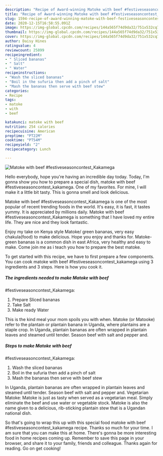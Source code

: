 ```yaml
---
description: "Recipe of Award-winning Matoke with beef #festiveseasoncontest_Kakamega"
title: "Recipe of Award-winning Matoke with beef #festiveseasoncontest_Kakamega"
slug: 1594-recipe-of-award-winning-matoke-with-beef-festiveseasoncontest-kakamega
date: 2020-12-15T16:58:55.091Z
image: https://img-global.cpcdn.com/recipes/144a565f74d9da32/751x532cq70/matoke-with-beef-festiveseasoncontest_kakamega-recipe-main-photo.jpg
thumbnail: https://img-global.cpcdn.com/recipes/144a565f74d9da32/751x532cq70/matoke-with-beef-festiveseasoncontest_kakamega-recipe-main-photo.jpg
cover: https://img-global.cpcdn.com/recipes/144a565f74d9da32/751x532cq70/matoke-with-beef-festiveseasoncontest_kakamega-recipe-main-photo.jpg
author: Daisy Hines
ratingvalue: 4
reviewcount: 25899
recipeingredient:
- " Sliced bananas"
- " Salt"
- " Water"
recipeinstructions:
- "Wash the sliced bananas"
- "Boil in the sufuria then add a pinch of salt"
- "Mash the bananas then serve with beef stew"
categories:
- Recipe
tags:
- matoke
- with
- beef

katakunci: matoke with beef 
nutrition: 254 calories
recipecuisine: American
preptime: "PT22M"
cooktime: "PT54M"
recipeyield: "2"
recipecategory: Lunch

---
```



![Matoke with beef
#festiveseasoncontest_Kakamega](https://img-global.cpcdn.com/recipes/144a565f74d9da32/751x532cq70/matoke-with-beef-festiveseasoncontest_kakamega-recipe-main-photo.jpg)

Hello everybody, hope you're having an incredible day today. Today, I'm gonna show you how to prepare a special dish, matoke with beef
#festiveseasoncontest_kakamega. One of my favorites. For mine, I will make it a little bit tasty. This is gonna smell and look delicious.

Matoke with beef
#festiveseasoncontest_Kakamega is one of the most popular of recent trending foods in the world. It's easy, it is fast, it tastes yummy. It is appreciated by millions daily. Matoke with beef
#festiveseasoncontest_Kakamega is something that I have loved my entire life. They are nice and they look fantastic.

Enjoy my take on Kenya style Matoke/ green bananas, very easy chakula(food) to make delicious. Hope you enjoy and thanks for. Matoke-green bananas is a common dish in east Africa, very healthy and easy to make. Come join me as i teach you how to prepare the best matoke.


To get started with this recipe, we have to first prepare a few components. You can cook matoke with beef
#festiveseasoncontest_kakamega using 3 ingredients and 3 steps. Here is how you cook it.

<!--inarticleads1-->

##### The ingredients needed to make Matoke with beef
#festiveseasoncontest_Kakamega:

1. Prepare  Sliced bananas
1. Take  Salt
1. Make ready  Water


This is the kind meal your mom spoils you with when. Matoke (or Matooke) refer to the plantain or plantain banana in Uganda, where plantains are a staple crop. In Uganda, plantain bananas are often wrapped in plantain leaves and steamed until tender. Season beef with salt and pepper and. 

<!--inarticleads2-->

##### Steps to make Matoke with beef
#festiveseasoncontest_Kakamega:

1. Wash the sliced bananas
1. Boil in the sufuria then add a pinch of salt
1. Mash the bananas then serve with beef stew


In Uganda, plantain bananas are often wrapped in plantain leaves and steamed until tender. Season beef with salt and pepper and. Vegetarian Matoke: Matoke is just as tasty when served as a vegetarian meal. Simply eliminate the beef and use water or vegetable stock. Matoke is also the name given to a delicious, rib-sticking plantain stew that is a Ugandan national dish. 

So that's going to wrap this up with this special food matoke with beef
#festiveseasoncontest_kakamega recipe. Thanks so much for your time. I am sure that you can make this at home. There's gonna be more interesting food in home recipes coming up. Remember to save this page in your browser, and share it to your family, friends and colleague. Thanks again for reading. Go on get cooking!

